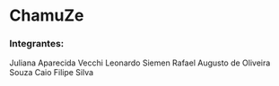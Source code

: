 # ChamuZe

### Integrantes:

Juliana Aparecida Vecchi
Leonardo Siemen
Rafael Augusto de Oliveira Souza
Caio Filipe Silva
